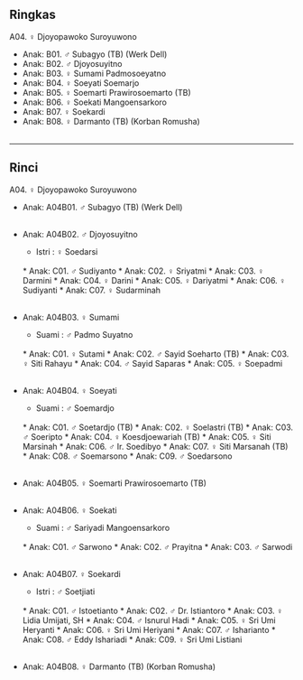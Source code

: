 ## Ringkas

A04. ♀ Djoyopawoko Suroyuwono
	<br/>

*	Anak: B01. ♂ Subagyo (TB) (Werk Dell)
*	Anak: B02. ♂ Djoyosuyitno
*	Anak: B03. ♀ Sumami Padmosoeyatno
*	Anak: B04. ♀ Soeyati Soemarjo
*	Anak: B05. ♀ Soemarti Prawirosoemarto (TB)
*	Anak: B06. ♀ Soekati Mangoensarkoro
*	Anak: B07. ♀ Soekardi
*	Anak: B08. ♀ Darmanto (TB) (Korban Romusha)
	<br/><br/>

-- -- --

## Rinci

A04. ♀ Djoyopawoko Suroyuwono
	<br/>

*	Anak: A04B01. ♂ Subagyo (TB) (Werk Dell)
	<br/><br/>

*	Anak: A04B02. ♂ Djoyosuyitno
	*	Istri : ♀ Soedarsi
	<br/>
	*	Anak: C01. ♂ Sudiyanto
	*	Anak: C02. ♀ Sriyatmi 
	*	Anak: C03. ♀ Darmini
	*	Anak: C04. ♀ Darini 
	*	Anak: C05. ♀ Dariyatmi
	*	Anak: C06. ♀ Sudiyanti 
	*	Anak: C07. ♀ Sudarminah
	<br/><br/>

*	Anak: A04B03. ♀ Sumami
	*	Suami : ♂ Padmo Suyatno
	<br/>
	*	Anak: C01. ♀ Sutami
	*	Anak: C02. ♂ Sayid Soeharto (TB)
	*	Anak: C03. ♀ Siti Rahayu
	*	Anak: C04. ♂ Sayid Saparas
	*	Anak: C05. ♀ Soepadmi
	<br/><br/>

*	Anak: A04B04. ♀ Soeyati
	*	Suami : ♂ Soemardjo
	<br/>
	*	Anak: C01. ♂ Soetardjo (TB)
	*	Anak: C02. ♀ Soelastri (TB)
	*	Anak: C03. ♂ Soeripto  
	*	Anak: C04. ♀ Koesdjoewariah (TB) 
	*	Anak: C05. ♀ Siti Marsinah
	*	Anak: C06. ♂ Ir. Soedibyo 
	*	Anak: C07. ♀ Siti Marsanah (TB) 
	*	Anak: C08. ♂ Soemarsono
	*	Anak: C09. ♂ Soedarsono
	<br/><br/>
	
*	Anak: A04B05. ♀ Soemarti Prawirosoemarto (TB)
	<br/><br/>

*	Anak: A04B06. ♀ Soekati
	*	Suami : ♂ Sariyadi Mangoensarkoro
	<br/>
	*	Anak: C01. ♂ Sarwono
	*	Anak: C02. ♂ Prayitna
	*	Anak: C03. ♂ Sarwodi
	<br/><br/>

*	Anak: A04B07. ♀ Soekardi
	*	Istri : ♂ Soetjiati
	<br/>
	*	Anak: C01. ♂ Istoetianto
	*	Anak: C02. ♂ Dr. Istiantoro
	*	Anak: C03. ♀ Lidia Umijati, SH
	*	Anak: C04. ♂ Isnurul Hadi
	*	Anak: C05. ♀ Sri Umi Heryanti
	*	Anak: C06. ♀ Sri Umi Heriyani
	*	Anak: C07. ♂ Isharianto
	*	Anak: C08. ♂ Eddy Ishariadi
	*	Anak: C09. ♀ Sri Umi Listiani
	<br/><br/>

*	Anak: A04B08. ♀ Darmanto (TB) (Korban Romusha)
	<br/><br/>

